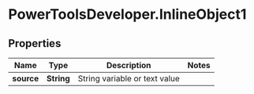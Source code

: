 # PowerToolsDeveloper.InlineObject1

## Properties

Name | Type | Description | Notes
------------ | ------------- | ------------- | -------------
**source** | **String** | String variable or text value | 


